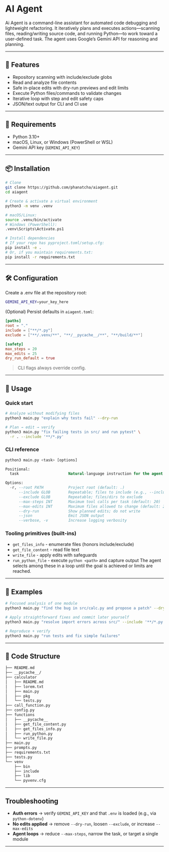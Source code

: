 # AI Agent

Ai Agent is a command-line assistant for automated code debugging and lightweight refactoring. It iteratively plans and executes actions—scanning files, reading/writing source code, and running Python—to work toward a user-defined task. The agent uses Google’s Gemini API for reasoning and planning.

---

## 🚀 Features

* Repository scanning with include/exclude globs
* Read and analyze file contents
* Safe in-place edits with dry-run previews and edit limits
* Execute Python files/commands to validate changes
* Iterative loop with step and edit safety caps
* JSON/text output for CLI and CI use

---

## 🧠 Requirements
* Python 3.10+
* macOS, Linux, or Windows (PowerShell or WSL)
* Gemini API key (`GEMINI_API_KEY`)

---

## 📦 Installation

```bash
# Clone
git clone https://github.com/phanatcha/aiagent.git
cd aiagent

# Create & activate a virtual environment
python3 -m venv .venv

# macOS/Linux:
source .venv/bin/activate
# Windows (PowerShell):
.venv\Scripts\Activate.ps1

# Install dependencies
# If your repo has pyproject.toml/setup.cfg:
pip install -e .
# Or, if you maintain requirements.txt:
pip install -r requirements.txt
```

---

## 🛠️ Configuration
Create a .env file at the repository root:

```bash
GEMINI_API_KEY=your_key_here
```
(Optional) Persist defaults in `aiagent.toml`:

```toml
[paths]
root = "."
include = ["**/*.py"]
exclude = ["**/.venv/**", "**/__pycache__/**", "**/build/**"]

[safety]
max_steps = 20
max_edits = 25
dry_run_default = true
```
> CLI flags always override config.

---

## 📍 Usage
### Quick start

```bash
# Analyze without modifying files
python3 main.py "explain why tests fail" --dry-run

# Plan → edit → verify
python3 main.py "fix failing tests in src/ and run pytest" \
  -r . --include '**/*.py'

```
### CLI reference
```sql
python3 main.py <task> [options]

Positional:
  task                      Natural-language instruction for the agent

Options:
  -r, --root PATH           Project root (default: .)
      --include GLOB        Repeatable; files to include (e.g., --include '**/*.py')
      --exclude GLOB        Repeatable; files/dirs to exclude
      --max-steps INT       Maximum tool calls per task (default: 20)
      --max-edits INT       Maximum files allowed to change (default: 25)
      --dry-run             Show planned edits; do not write
      --json                Emit JSON output
      --verbose, -v         Increase logging verbosity

```
### Tooling primitives (built-ins)
* `get_files_info` - enumerate files (honors include/exclude)
* `get_file_content` - read file text
* `write_file` - apply edits with safeguards
* `run_python_file` - execute `python <path>` and capture output
The agent selects among these in a loop until the goal is achieved or limits are reached.

---

## 🎲 Examples

```bash
# Focused analysis of one module
python3 main.py "find the bug in src/calc.py and propose a patch" --dry-run

# Apply straightforward fixes and commit later yourself
python3 main.py "resolve import errors across src/" --include '**/*.py'

# Reproduce + verify
python3 main.py "run tests and fix simple failures"
```

---

## 🧩 Code Structure

```bash
├── README.md
├── __pycache__/
├── calculator
│   ├── README.md
│   ├── lorem.txt
│   ├── main.py
│   ├── pkg
│   └── tests.py
├── call_function.py
├── config.py
├── functions
│   ├── __pycache__
│   ├── get_file_content.py
│   ├── get_files_info.py
│   ├── run_python.py
│   └── write_file.py
├── main.py
├── prompts.py
├── requirements.txt
├── tests.py
└── venv
    ├── bin
    ├── include
    ├── lib
    └── pyvenv.cfg
```

---

## Troubleshooting
* **Auth errors** → verify `GEMINI_API_KEY` and that `.env` is loaded (e.g., via `python-dotenv`)
* **No edits applied** → remove `--dry-run`, loosen `--exclude`, or increase `--max-edits`
* **Agent loops** → reduce `--max-steps`, narrow the task, or target a single module

---